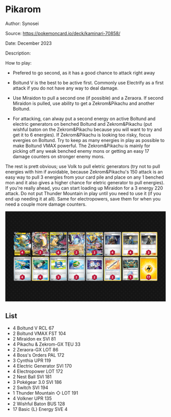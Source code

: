 # Pikarom

Author: Synosei

Source: <https://pokemoncard.io/deck/kaminari-70858/>

Date: December 2023

Description:

How to play:

* Prefered to go second, as it has a good chance to attack right away

* Boltund V is the best to be active first. Commonly use Electrify as a first attack if you do not have any way to deal damage.

* Use Miraidon to pull a second one (if possible) and a Zeraora. If second Miraidon is pulled, use ability to get a Zekrom&Pikachu and another Boltund.

* For attacking, can alway put a second energy on active Boltund and electric generators on benched Boltund and Zekrom&Pikachu (put wishful baton on the Zekrom&Pikachu because you will want to try and get it to 6 energies). If Zekrom&Pikachu is looking too risky, focus evergies on Boltund. Try to keep as many energies in play as possible to make Boltund VMAX powerful. The Zekrom&Pikachu is mainly for picking off any weak benched enemy mons or getting an easy 17 damage counters on stronger enemy mons.

The rest is prett obvious; use Volk to pull eletric generators (try not to pull energies with him if avoidable, because Zekrom&Pikachu's 150 attack is an easy way to pull 3 energies from your card pile and place on any 1 benched mon and it also gives a higher chance for eletric generator to pull energies). If you're really ahead, you can start loading up Miraidon for a 3 energy 220 attack. Do not put Thunder Mountain in play until you need to use it (if you end up needing it at all). Same for electropowers, save them for when you need a couple more damage counters.

![decklist](../../images/PAR/Pikarom/2-%20Pikarom.png)

## List

* 4 Boltund V RCL 67
* 2 Boltund VMAX FST 104
* 2 Miraidon ex SVI 81
* 4 Pikachu & Zekrom-GX TEU 33
* 2 Zeraora-GX LOT 86
* 4 Boss's Orders PAL 172
* 3 Cynthia UPR 119
* 4 Electric Generator SVI 170
* 4 Electropower LOT 172
* 2 Nest Ball SVI 181
* 3 Pokégear 3.0 SVI 186
* 2 Switch SVI 194
* 1 Thunder Mountain ◇ LOT 191
* 4 Volkner UPR 135
* 2 Wishful Baton BUS 128
* 17 Basic {L} Energy SVE 4
